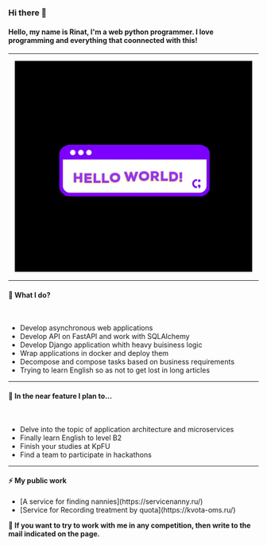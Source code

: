 ### Hi there 👋
<h4>Hello, my name is <b>Rinat</b>, I'm a web python programmer. I love programming and everything that coonnected with this!</h4>
<hr />

  <p align="center">
    <img src="https://github.com/RunatK/RunatK/blob/main/helloWorld.gif"/>
  </p>

<hr />
<h4><b>🔭 What I do?</b></h4>
<br />
<ul>
  <li>Develop asynchronous web applications</li>
  <li>Develop API on FastAPI and work with SQLAlchemy</li>
  <li>Develop Django application whith heavy buisiness logic</li>
  <li>Wrap applications in docker and deploy them</li>
  <li>Decompose and compose tasks based on business requirements</li>
  <li>Trying to learn English so as not to get lost in long articles</li>
</ul>
<hr />
<h4><b>🌱 In the near feature I plan to...</b></h4>
<br />
<ul>
  <li>Delve into the topic of application architecture and microservices</li>
  <li>Finally learn English to level B2</li>
  <li>Finish your studies at KpFU</li>
  <li>Find a team to participate in hackathons</li>
</ul>
<hr />
<h4><b>⚡ My public work</b></h4>
<ul>
  <li>[A service for finding nannies](https://servicenanny.ru/)</li>
  <li>[Service for Recording treatment by quota](https://kvota-oms.ru/)</li>
</ul>
<strong>💬 If you want to try to work with me in any competition, then write to the mail indicated on the page.</strong>
<!--
**RunatK/RunatK** is a ✨ _special_ ✨ repository because its `README.md` (this file) appears on your GitHub profile.

Here are some ideas to get you started:

- 🔭 I’m currently working on ...
- 🌱 I’m currently learning ...
- 👯 I’m looking to collaborate on ...
- 🤔 I’m looking for help with ...
- 💬 Ask me about ...
- 📫 How to reach me: ...
- 😄 Pronouns: ...
- ⚡ Fun fact: ...
-->
